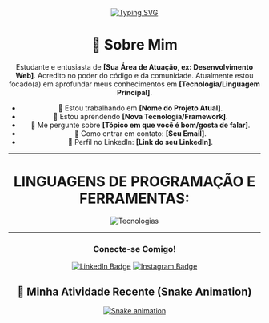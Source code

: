 <div align="center">
  <a href="https://git.io/typing-svg">
    <img src="https://readme-typing-svg.herokuapp.com/?font=Fira+Code&pause=1000&center=true&width=440&lines=Ol%C3%A1%2C+eu+sou+[Seu+Nome]!;Desenvolvedor(a)+[Sua+%C3%81rea];Bem-vindo(a)+ao+meu+perfil+GitHub!](https://readme-typing-svg.herokuapp.com?font=Fira+Code&weight=300&size=50&duration=4000&pause=1000&color=A31632&center=true&vCenter=true&random=false&width=1000&lines=Hi%2C+my+name+is+Isabela.;I'm+19+years+old.;Applied+AI+student+PUC-PR.;Data+analysis+intern.;I'm+from+Brazil." alt="Typing SVG" />
  </a>
</div>

<div align="center">
  
  # 👋 Sobre Mim
  
  Estudante e entusiasta de **[Sua Área de Atuação, ex: Desenvolvimento Web]**. Acredito no poder do código e da comunidade. Atualmente estou focado(a) em aprofundar meus conhecimentos em **[Tecnologia/Linguagem Principal]**.

  - 🔭 Estou trabalhando em **[Nome do Projeto Atual]**.
  - 🌱 Estou aprendendo **[Nova Tecnologia/Framework]**.
  - 💬 Me pergunte sobre **[Tópico em que você é bom/gosta de falar]**.
  - 📧 Como entrar em contato: **[Seu Email]**.
  - 💼 Perfil no LinkedIn: **[Link do seu LinkedIn]**.
  
</div>

---

<div align="center">
  
  # LINGUAGENS DE PROGRAMAÇÃO E FERRAMENTAS:
  
  <p>
    <img src="https://skillicons.dev/icons?i=mysql,python,gitlab,github,vscode" alt="Tecnologias" />
    <br>
    </p>
  
</div>

---

<div align="center">

  ### Conecte-se Comigo!
  
  <p>
    <a href="[Link do seu LinkedIn]"><img src="https://img.shields.io/badge/LinkedIn-pink?style=for-the-badge&logo=linkedin&logoColor=white" alt="LinkedIn Badge"/></a>
    <a href="[Link do seu Instagram]"><img src="https://img.shields.io/badge/Instagram-pink?style=for-the-badge&logo=instagram&logoColor=white" alt="Instagram Badge"/></a>
  </p>
  
</div>
<div align="center">

  ## 🐍 Minha Atividade Recente (Snake Animation)
  
  [![Snake animation](https://github.com/[SEU-USUARIO-GITHUB]/[SEU-USUARIO-GITHUB]/blob/output/github-contribution-grid-snake.svg)](https://github.com/[SEU-USUARIO-GITHUB]/[SEU-USUARIO-GITHUB]/blob/output/github-contribution-grid-snake.svg)
  
  </div>
